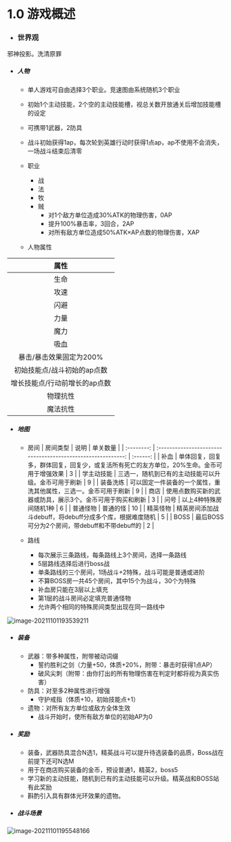 # 1.0 游戏概述

- ### 世界观

邪神投影。洗清原罪



- ##### 人物

  - 单人游戏可自由选择3个职业。竞速图由系统随机3个职业
  
  - 初始1个主动技能，2个空的主动技能槽，视总关数开放通关后增加技能槽的设定
  - 可携带1武器，2防具
  - 战斗初始获得1ap，每次轮到英雄行动时获得1点ap，ap不使用不会消失，一场战斗结束后清零
  - 职业
    - 战
    - 法
    - 牧
    - 贼
      - 对1个敌方单位造成30%ATK的物理伤害，0AP
      - 提升100%暴击率，3回合，2AP
      - 对所有敌方单位造成50%ATK×AP点数的物理伤害，XAP
  - 人物属性

|             属性              |
| :---------------------------: |
|             生命              |
|             攻速              |
|             闪避              |
|             力量              |
|             魔力              |
|             吸血              |
|    暴击/暴击效果固定为200%    |
|  初始技能点/战斗初始的ap点数  |
| 增长技能点/行动前增长的ap点数 |
|           物理抗性            |
|           魔法抗性            |

- ##### 地图

  - 房间
|  房间类型  |                             说明                             | 单关数量 |
| :--------: | :----------------------------------------------------------: | :------: |
|    补血    | 单体回复，回复多，群体回复，回复少，或复活所有死亡的友方单位，20%生命。金币可用于增强效果 |    3     |
| 学主动技能 |     三选一，随机到已有的主动技能可以升级。金币可用于刷新     |    9     |
|  装备洗练  | 可以固定一件装备的一个属性，重洗其他属性，三选一。金币可用于刷新 |    9     |
|    商店    |  使用点数购买新的武器或防具，展示3个。金币可用于购买和刷新   |    3     |
|    问号    |                    以上4种特殊房间随机1种                    |    6     |
|  普通怪物  |                           普通的怪                           |    10    |
|  精英怪物  |   精英房间添加战斗debuff，将debuff分成多个库，根据难度随机   |    5     |
|    BOSS    |        最后BOSS可分为2个房间，带debuff和不带debuff的         |    2     |

  - 路线
  
    - 每次展示三条路线，每条路线上3个房间，选择一条路线
    - 5层路线选择后进行boss战
    - 单条路线的三个房间，1场战斗+2特殊，战斗可能是普通或进阶
    - 不算BOSS房一共45个房间，其中15个为战斗，30个为特殊
    - 补血房只能在3层以上填充
    - 第1层的战斗房间必定填充普通怪物
    - 允许两个相同的特殊房间类型出现在同一路线中

![image-20211101193539211](https://i.loli.net/2021/11/01/e7RvTpZ6MdtPhEA.png)

- ##### 装备

  - 武器：带多种属性，附带被动词缀
    - 誓约胜利之剑（力量+50，体质+20%，附带：暴击时获得1点AP）
    - 破风尖刺（附带：由你打出的所有物理伤害在判定时都将视为真实伤害）
  - 防具：对至多2种属性进行增强
    - 守护戒指（体质+10，初始技能点+1）
  - 遗物：对所有友方单位或敌方全体生效
    - 战斗开始时，使所有敌方单位的初始AP为0

- ##### 奖励

  - 装备，武器防具混合N选1，精英战斗可以提升待选装备的品质，Boss战在前提下还可N选M
  - 用于在商店购买装备的金币，预设普通1，精英2，boss5
  - 学习新的主动技能，随机到已有的主动技能可以升级。精英战和BOSS站有此奖励
  - 斟酌引入具有群体光环效果的遗物。
  
- ##### 战斗场景

![image-20211101195548166](https://i.loli.net/2021/11/01/svdYro2ZQMGF9eq.png)



<div style='display:none'>



- #### 被埋葬的博尔内什

- ##### 战斗

  - 舍弃法力值系统，将主动技能都改为回合冷却的形式，比如A技能冷却3回合，B技能冷却4回合，不再限制单个英雄只能使用一个主动技能，具体几个可以再配置
  - 战斗按照敌我双方各一回合，左边打完换右边打。
  - 同阵营内部按站位顺序执行主动技能或者在主动技能按钮上标记123，按按键顺序触发技能

- ##### 人物

  - 主动技能按攻击、防御、BUFF等内容定向设计，不再是之前偏向纯攻击的内容，比如规定总共四个技能，固定12为攻击，3为防御，4为特殊，获得新的技能只能替换固定位置上的技能
  - 英雄不再天生具有被动技能，而是和属性增加结合成装备，被动技能则作为装备的词条。玩家可以根据英雄的主动技能搭配不同的装备，以来强化属性或者看重词条带来的被动技能（装备有可能不带词条）
  - 战斗结束后，人物血量不回满

- ##### 奖励

  - 获得新装备，每个单位可以装备3个装备，区分部位。可进行有限次数的随机（第一次免费，后续消耗局货币或点数）
  - 获得装备洗练机会，对某个部位上的装备重新随机属性，只会越来越好（？）
  - 获得新的主动技能。可进行有限次数的随机（第一次免费，后续消耗局货币或点数）

- ##### 地图

  - 此处可参考杀戮，看得见路线且不为飞鞋的地图
  - 特殊房间和奖励一致，还要加入补血房

  

- #### **反向锻冶屋英雄谭**

- ##### 人物

  - 初始会给N个人物，属性非常白板，需要仰赖装备和店铺产出进行武装
  - 一个人物可以佩戴1个武器和3个防具

- ##### 养成

  - 通过战斗获得原料资源和金币的产出
  - 将资源产出投放给不同的店铺，比如料理店，武器铺。金币用于升级店铺或盖新店铺。

  - 店铺会根据你投放原料的属性和数量来随机产出不同的产品，产出有一定规律，可以将大致的公式告诉玩家
  - 比如向料理店投放狮鹫肉，少量会产出“下一次探索地牢所有单位+50%攻击速度”，达到一定数量产出“单个单位攻击速度永久+50%”，产出可以用来喂养英雄
  - 武器店产出的武器是带属性和主动技能，防具是带属性和被动技能
  - 店铺的产出时间以玩家下地下城为基础单位

- ##### 地图

  - 玩家在进入地下城之前可以编排自己会遇到哪些怪物还有怪物的等级，借此控制产出的类别和品质，也可以算自己挑难度
  - 地图采用暗黑地牢或传统肉鸽那种一个房间一个房间的，带黑暗探索，控制地下城时间，大概5次战斗，一两次特殊事件
  - 奖励可以是资源、金币、特殊装备或加成道具等
  
- #### 通关
  
  - 胜利方式可以列一个事件表，玩家可知，到一定时间了有怪物来袭，必须迎战。来几波精英，最后一个BOSS，游戏结束。



- #### 团战模拟器/黑荆棘角斗场/游戏发展国

- ##### 战斗

  - 战斗采用当前的全自动方案，只需要配好人物和武器就可以出战
  - 玩家可以看或不看战斗，后续可以配置成可同时出战多组单位
  - 敌人可以使用人形怪或异性怪，可以说是多种族世界观下

- ##### 人物

  - 人物只有属性，没装备武器的话也可以靠平A硬打

  - 单位有等级区别，可分为主动招募和被动招募。
  - 主动招募是花费较大数量的金币招募有最低属性保证的单位，类似游戏发展国的人才招募。
  - 被动招募是依靠提升酒馆等级或建设吸引高属性单位的建筑物。
  - 也可以培养现有单位的属性
  - （缺失人物和武器再多一点的相性匹配，比如人物特质会影响某一类武器的使用之类）

- ##### 武器

  - 将目前设计的英雄技能视为一个流派，把主动技能和被动技能合成为一把武器，设定上是初始武器被封印了，只能使用主动技能，需要随着游戏进程解封。
  - 武器上的技能需要对应的属性才能发挥威力，所以要有带属性的单位来控制它，比如一个高攻低速小人，你给他一个主动技能是只吃攻速的武器，匹配不上等于没用
  - 武器可以通过完成武器解封任务解锁新的被动技能，比如需要某某物品，需要这个武器杀几个人，需要打赢几场擂台

- ##### 通关

  - 胜利方式可以像宝可梦一样，玩家每达到某一个阶段便会在擂台挑战那边颁布道馆挑战赛，等于是精英怪。一段周期后再来个武林盟主的挑战，打赢就算通关
  - 玩家无法可以一直不打精英怪，但是会被卡某些进度，比如像宝可梦就是限制精灵的最高等级

- ##### 奖励

  - 根据选定的擂台类型不同，胜利后将会获得不同的奖励，玩家在进入擂台前已知
  - 包含武器、培养的物品、解封武器所需要的物品、甚至直接是单位(其他种族)

- ##### 地图

  - 系统会颁布很多类型的擂台邀请，奖品有赌武器的，赌人的，赌解封所需的物品的，玩家可以根据自己的需要去参加不同的擂台。
  - 也有金币擂台，获得金币在家里盖房子，房子可以吸引特定属性的小人，这个是被动的。也可以主动搜索，类似游戏发展国。也可以用房子定向培养小人



#### 炉石战旗

- 将现有的英雄改为小兵，并添加炉石那种英雄，带有地图技能和战斗技能
- 地图获取小兵和新的英雄战斗技能，小兵自带属性和战斗主被动技能
- 地图事件可以抄袭酒馆的英雄技能，直接三连某一个小兵之类的
- 同职业小兵可以三合一，可以成长，合成后属性成长，技能也升级，双技能。有等级封顶

</div>










